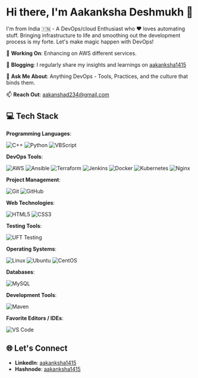 # Hi there, I'm Aakanksha Deshmukh 👋

I'm from India 🇮🇳 - A DevOps/cloud Enthusiast who ♥ loves automating stuff. Bringing infrastructure to life and smoothing out the development process is my forte. Let's make magic happen with DevOps!

🔭 **Working On**: Enhancing on AWS different services.

📝 **Blogging**: I regularly share my insights and learnings on [aakanksha1415](https://aakanksha1415.hashnode.dev)

💬 **Ask Me About**: Anything DevOps - Tools, Practices, and the culture that binds them.

📫 **Reach Out**: aakanshad234@gmail.com

## 💻 Tech Stack

**Programming Languages**:

![C++](https://img.shields.io/badge/-C++-00599C?style=for-the-badge&logo=cplusplus&logoColor=white)
![Python](https://img.shields.io/badge/-Python-3776AB?style=for-the-badge&logo=python&logoColor=white)
![VBScript](https://img.shields.io/badge/-VBScript-007ACC?style=for-the-badge&logo=microsoft&logoColor=white)

**DevOps Tools**:

![AWS](https://img.shields.io/badge/-AWS-232F3E?style=for-the-badge&logo=amazon-aws&logoColor=white)
![Ansible](https://img.shields.io/badge/-Ansible-EE0000?style=for-the-badge&logo=ansible&logoColor=white)
![Terraform](https://img.shields.io/badge/-Terraform-7B42BC?style=for-the-badge&logo=terraform&logoColor=white)
![Jenkins](https://img.shields.io/badge/-Jenkins-D24939?style=for-the-badge&logo=jenkins&logoColor=white)
![Docker](https://img.shields.io/badge/-Docker-2496ED?style=for-the-badge&logo=docker&logoColor=white)
![Kubernetes](https://img.shields.io/badge/-Kubernetes-326CE5?style=for-the-badge&logo=kubernetes&logoColor=white)
![Nginx](https://img.shields.io/badge/-Nginx-009639?style=for-the-badge&logo=nginx&logoColor=white)

**Project Management**:

![Git](https://img.shields.io/badge/-Git-F05032?style=for-the-badge&logo=git&logoColor=white)
![GitHub](https://img.shields.io/badge/-GitHub-181717?style=for-the-badge&logo=github&logoColor=white)

**Web Technologies**:

![HTML5](https://img.shields.io/badge/-HTML5-E34F26?style=for-the-badge&logo=html5&logoColor=white)
![CSS3](https://img.shields.io/badge/-CSS3-1572B6?style=for-the-badge&logo=css3&logoColor=white)

**Testing Tools**:

![UFT Testing](https://img.shields.io/badge/-UFT%20Testing-FF6C37?style=for-the-badge&logo=microfocus&logoColor=white)

**Operating Systems**:

![Linux](https://img.shields.io/badge/-Linux-FCC624?style=for-the-badge&logo=linux&logoColor=black)
![Ubuntu](https://img.shields.io/badge/-Ubuntu-E95420?style=for-the-badge&logo=ubuntu&logoColor=white)
![CentOS](https://img.shields.io/badge/-CentOS-262577?style=for-the-badge&logo=centos&logoColor=white)

**Databases**:

![MySQL](https://img.shields.io/badge/-MySQL-4479A1?style=for-the-badge&logo=mysql&logoColor=white)

**Development Tools**:

![Maven](https://img.shields.io/badge/-Maven-C71A36?style=for-the-badge&logo=apache-maven&logoColor=white)


**Favorite Editors / IDEs**:

![VS Code](https://img.shields.io/badge/-VS%20Code-007ACC?style=for-the-badge&logo=visual-studio-code&logoColor=white)

## 🌐 Let's Connect

- **LinkedIn**: [aakanksha1415](https://www.linkedin.com/in/aakanksha1415)
- **Hashnode**: [aakanksha1415](https://aakanksha1415.hashnode.dev)
